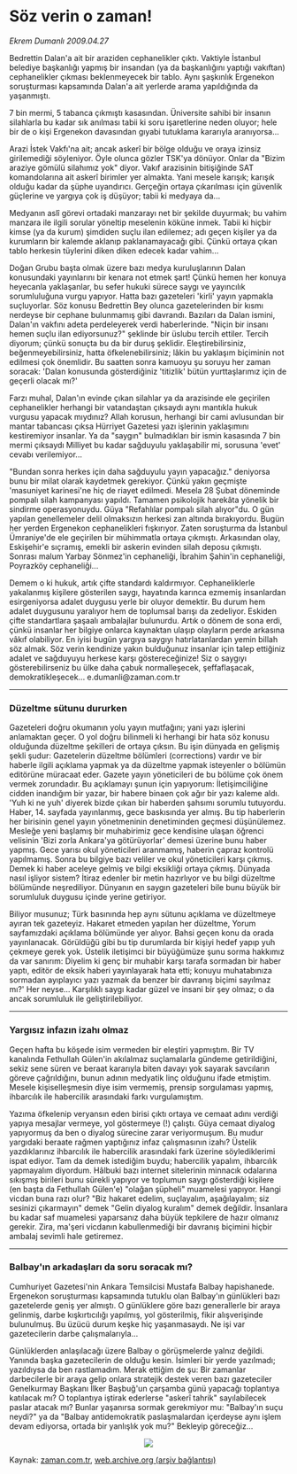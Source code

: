 # Söz verin o zaman!

*Ekrem Dumanlı 2009.04.27*

<td class="columnist-detail">
<p>Bedrettin Dalan'a ait bir araziden cephanelikler çıktı. Vaktiyle İstanbul belediye başkanlığı yapmış bir insandan (ya da başkanlığını yaptığı vakıftan) cephanelikler çıkması beklenmeyecek bir tablo. Aynı şaşkınlık Ergenekon soruşturması kapsamında Dalan'a ait yerlerde arama yapıldığında da yaşanmıştı.</p>
<p>
<div id="haberMetinDiv">
<p>7 bin mermi, 5 tabanca çıkmıştı kasasından. Üniversite sahibi bir insanın silahlarla bu kadar sık anılması tabii ki soru işaretlerine neden oluyor; hele bir de o kişi Ergenekon davasından gıyabi tutuklama kararıyla aranıyorsa...
<p>Arazi İstek Vakfı'na ait; ancak askerî bir bölge olduğu ve oraya izinsiz girilemediği söyleniyor. Öyle olunca gözler TSK'ya dönüyor. Onlar da "Bizim araziye gömülü silahımız yok" diyor. Vakıf arazisinin bitişiğinde SAT komandolarına ait askerî birimler yer almakta. Yani mesele karışık; karışık olduğu kadar da şüphe uyandırıcı. Gerçeğin ortaya çıkarılması için güvenlik güçlerine ve yargıya çok iş düşüyor; tabii ki medyaya da...
<p>Medyanın aslî görevi ortadaki manzarayı net bir şekilde duyurmak; bu vahim manzara ile ilgili sorular yöneltip meselenin köküne inmek. Tabii ki hiçbir kimse (ya da kurum) şimdiden suçlu ilan edilemez; adı geçen kişiler ya da kurumların bir kalemde aklanıp paklanamayacağı gibi. Çünkü ortaya çıkan tablo herkesin tüylerini diken diken edecek kadar vahim...
<p>Doğan Grubu başta olmak üzere bazı medya kuruluşlarının Dalan konusundaki yayınlarını bir kenara not etmek şart! Çünkü hemen her konuya heyecanla yaklaşanlar, bu sefer hukuki sürece saygı ve yayıncılık sorumluluğuna vurgu yapıyor. Hatta bazı gazeteleri 'kirli' yayın yapmakla suçluyorlar. Söz konusu Bedrettin Bey olunca gazetelerinden bir kısmı nerdeyse bir cephane bulunmamış gibi davrandı. Bazıları da Dalan ismini, Dalan'ın vakfını adeta perdeleyerek verdi haberlerinde. "Niçin bir insanı hemen suçlu ilan ediyorsunuz?" şeklinde bir üslubu tercih ettiler. Tercih diyorum; çünkü sonuçta bu da bir duruş şeklidir. Eleştirebilirsiniz, beğenmeyebilirsiniz, hatta öfkelenebilirsiniz; lâkin bu yaklaşım biçiminin not edilmesi çok önemlidir. Bu saatten sonra kamuoyu şu soruyu her zaman soracak: 'Dalan konusunda gösterdiğiniz 'titizlik' bütün yurttaşlarımız için de geçerli olacak mı?'
<p>Farzı muhal, Dalan'ın evinde çıkan silahlar ya da arazisinde ele geçirilen cephanelikler herhangi bir vatandaştan çıksaydı aynı mantıkla hukuk vurgusu yapacak mıydınız? Allah korusun, herhangi bir cami avlusundan bir mantar tabancası çıksa Hürriyet Gazetesi yazı işlerinin yaklaşımını kestiremiyor insanlar. Ya da "saygın" bulmadıkları bir ismin kasasında 7 bin mermi çıksaydı Milliyet bu kadar sağduyulu yaklaşabilir mi, sorusuna 'evet' cevabı verilemiyor...
<p>"Bundan sonra herkes için daha sağduyulu yayın yapacağız." deniyorsa bunu bir milat olarak kaydetmek gerekiyor. Çünkü yakın geçmişte 'masuniyet karinesi'ne hiç de riayet edilmedi. Mesela 28 Şubat döneminde pompalı silah kampanyası yapıldı. Tamamen psikolojik harekâta yönelik bir sindirme operasyonuydu. Güya "Refahlılar pompalı silah alıyor"du. O gün yapılan genellemeler delil olmaksızın herkesi zan altında bırakıyordu. Bugün her yerden Ergenekon cephanelikleri fışkırıyor. Zaten soruşturma da İstanbul Ümraniye'de ele geçirilen bir mühimmatla ortaya çıkmıştı. Arkasından olay, Eskişehir'e sıçramış, emekli bir askerin evinden silah deposu çıkmıştı. Sonrası malum Yarbay Sönmez'in cephaneliği, İbrahim Şahin'in cephaneliği, Poyrazköy cephaneliği...
<p>Demem o ki hukuk, artık çifte standardı kaldırmıyor. Cephaneliklerle yakalanmış kişilere gösterilen saygı, hayatında karınca ezmemiş insanlardan esirgeniyorsa adalet duygusu yerle bir oluyor demektir. Bu durum hem adalet duygusunu yaralıyor hem de toplumsal barışı da zedeliyor. Eskiden çifte standartlara şaşaalı ambalajlar bulunurdu. Artık o dönem de sona erdi, çünkü insanlar her bilgiye onlarca kaynaktan ulaşıp olayların perde arkasına vâkıf olabiliyor. En iyisi bugün yargıya saygıyı hatırlatanlardan yemin billah söz almak. Söz verin kendinize yakın bulduğunuz insanlar için talep ettiğiniz adalet ve sağduyuyu herkese karşı göstereceğinize! Siz o saygıyı gösterebilirseniz bu ülke daha çabuk normalleşecek, şeffaflaşacak, demokratikleşecek... e.dumanli@zaman.com.tr
<p><hr/>
<p><h3>Düzeltme sütunu dururken</h3>
<p>Gazeteleri doğru okumanın yolu yayın mutfağını; yani yazı işlerini anlamaktan geçer. O yol doğru bilinmeli ki herhangi bir hata söz konusu olduğunda düzeltme şekilleri de ortaya çıksın. Bu işin dünyada en gelişmiş şekli şudur: Gazetelerin düzeltme bölümleri (corrections) vardır ve bir haberle ilgili açıklama yapmak ya da düzeltme yapmak isteyenler o bölümün editörüne müracaat eder. Gazete yayın yöneticileri de bu bölüme çok önem vermek zorundadır. Bu açıklamayı şunun için yapıyorum: İletişimciliğine cidden inandığım bir yazar, bir habere binaen çok ağır bir yazı kaleme aldı. 'Yuh ki ne yuh' diyerek bizde çıkan bir haberden şahsımı sorumlu tutuyordu. Haber, 14. sayfada yayınlanmış, gece baskısında yer almış. Bu tip haberlerin her birisinin genel yayın yönetmeninin denetiminden geçmesi düşünülemez. Mesleğe yeni başlamış bir muhabirimiz gece kendisine ulaşan öğrenci velisinin 'Bizi zorla Ankara'ya götürüyorlar' demesi üzerine bunu haber yapmış. Gece yarısı okul yöneticileri aranmamış, haberin çapraz kontrolü yapılmamış. Sonra bu bilgiye bazı veliler ve okul yöneticileri karşı çıkmış. Demek ki haber aceleye gelmiş ve bilgi eksikliği ortaya çıkmış. Dünyada nasıl işliyor sistem? İtiraz edenler bir metin hazırlıyor ve bu bilgi düzeltme bölümünde neşrediliyor. Dünyanın en saygın gazeteleri bile bunu büyük bir sorumluluk duygusu içinde yerine getiriyor.
<p>Biliyor musunuz; Türk basınında hep aynı sütunu açıklama ve düzeltmeye ayıran tek gazeteyiz. Hakaret etmeden yapılan her düzeltme, Yorum sayfamızdaki açıklama bölümünde yer alıyor. Bahsi geçen konu da orada yayınlanacak. Görüldüğü gibi bu tip durumlarda bir kişiyi hedef yapıp yuh çekmeye gerek yok. Üstelik iletişimci bir büyüğümüze şunu sorma hakkımız da var sanırım: Diyelim ki genç bir muhabir karşı tarafa sormadan bir haber yaptı, editör de eksik haberi yayınlayarak hata etti; konuyu muhatabınıza sormadan ayıplayıcı yazı yazmak da benzer bir davranış biçimi sayılmaz mı?' Her neyse... Karşılıklı saygı kadar güzel ve insani bir şey olmaz; o da ancak sorumluluk ile geliştirilebiliyor. 
<p><hr/>
<p><h3>Yargısız infazın izahı olmaz</h3>
<p>Geçen hafta bu köşede isim vermeden bir eleştiri yapmıştım. Bir TV kanalında Fethullah Gülen'in akılalmaz suçlamalarla gündeme getirildiğini, sekiz sene süren ve beraat kararıyla biten davayı yok sayarak savcıların göreve çağrıldığını, bunun adının medyatik linç olduğunu ifade etmiştim. Mesele kişiselleşmesin diye isim vermemiş, prensip sorgulaması yapmış, ihbarcılık ile habercilik arasındaki farkı vurgulamıştım.
<p> Yazıma öfkelenip veryansın eden birisi çıktı ortaya ve cemaat adını verdiği yapıya mesajlar vermeye, yol göstermeye (!) çalıştı. Güya cemaat diyalog yapıyormuş da ben o diyalog sürecine zarar veriyormuşum. Bu mudur yargıdaki beraate rağmen yaptığınız infaz çalışmasının izahı? Üstelik yazdıklarınız ihbarcılık ile habercilik arasındaki fark üzerine söylediklerimi ispat ediyor. Tam da demek istediğim buydu; habercilik yapalım, ihbarcılık yapmayalım diyordum. Hâlbuki bazı internet sitelerinin minnacık odalarına sıkışmış birileri bunu sürekli yapıyor ve toplumun saygı gösterdiği kişilere (en başta da Fethullah Gülen'e) "olağan şüpheli" muamelesi yapıyor. Hangi vicdan buna razı olur? "Biz hakaret edelim, suçlayalım, aşağılayalım; siz sesinizi çıkarmayın" demek "Gelin diyalog kuralım" demek değildir. İnsanlara bu kadar saf muamelesi yaparsanız daha büyük tepkilere de hazır olmanız gerekir. Zira, ma'şeri vicdanın kabullenmediği bir davranış biçimini hiçbir ambalaj sevimli hale getiremez.
<p><hr/>
<p><h3>Balbay'ın arkadaşları da soru soracak mı?</h3>
<p>Cumhuriyet Gazetesi'nin Ankara Temsilcisi Mustafa Balbay hapishanede. Ergenekon soruşturması kapsamında tutuklu olan Balbay'ın günlükleri bazı gazetelerde geniş yer almıştı. O günlüklere göre bazı generallerle bir araya gelinmiş, darbe kışkırtıcılığı yapılmış, yol gösterilmiş, fikir alışverişinde bulunulmuş. Bu üzücü durum keşke hiç yaşanmasaydı. Ne işi var gazetecilerin darbe çalışmalarıyla...
<p> Günlüklerden anlaşılacağı üzere Balbay o görüşmelerde yalnız değildi. Yanında başka gazetecilerin de olduğu kesin. İsimleri bir yerde yazılmadı; yazıldıysa da ben rastlamadım. Merak ettiğim de şu: Bir zamanlar darbecilerle bir araya gelip onlara stratejik destek veren bazı gazeteciler Genelkurmay Başkanı İlker Başbuğ'un çarşamba günü yapacağı toplantıya katılacak mı? O toplantıya iştirak ederlerse "askerî tahrik" sayılabilecek paslar atacak mı? Bunlar yaşanırsa sormak gerekmiyor mu: "Balbay'ın suçu neydi?" ya da "Balbay antidemokratik paslaşmalardan içerdeyse aynı işlem devam ediyorsa, ortada bir yanlışlık yok mu?" Bekleyip göreceğiz...
<p><p align="center"><img border="0" src="http://web.archive.org/web/20110107181253im_/http://medya.zaman.com.tr/2009/04/27/tiraj.gif"/>
<p></p></p></p></p></p></p></p></p></p></p></p></p></p></p></p></p></p></p></p></p></p></p></div>
</p>
<a href="http://web.archive.org/web/20110107181253/mailto:e.dumanli@zaman.com.tr">
</a></td>

Kaynak: [zaman.com.tr](http://zaman.com.tr/yazar.do?yazino=841966), [web.archive.org (arşiv bağlantısı)](http://web.archive.org/web/20110107181253/http://www.zaman.com.tr/yazar.do?yazino=841966)
